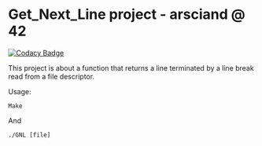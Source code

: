 # Get_Next_Line project - arsciand @ 42

[![Codacy Badge](https://api.codacy.com/project/badge/Grade/382d3b73a2dc435980fc938c5ec108c2)](https://app.codacy.com/app/acuD1/Get_Next_Line?utm_source=github.com&utm_medium=referral&utm_content=acuD1/Get_Next_Line&utm_campaign=Badge_Grade_Dashboard)

This project is about a function that returns a line terminated by a line break read from a file descriptor.

Usage: 

```Make```

And

```./GNL [file]```


